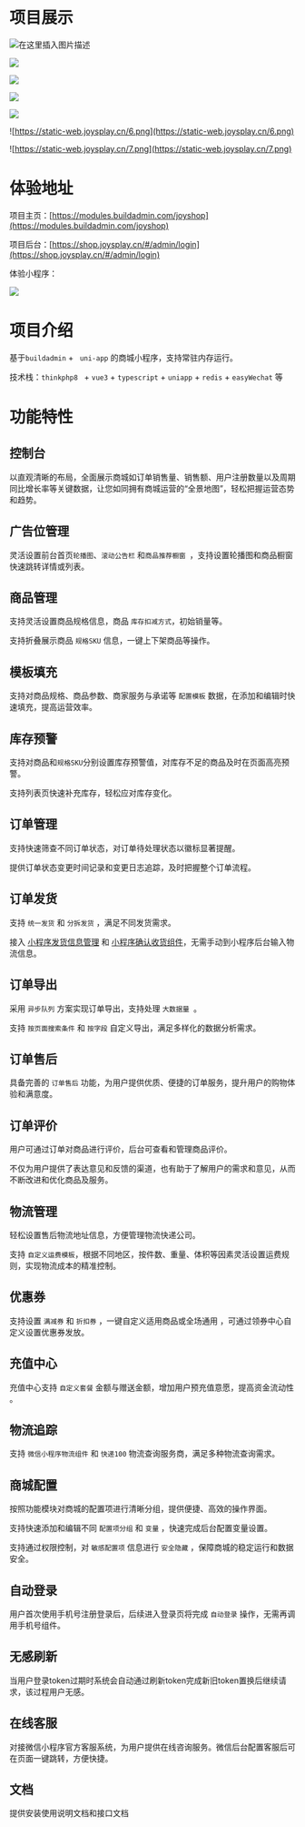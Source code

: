 # 项目展示

![在这里插入图片描述](https://static-web.joysplay.cn/1.png)



![](https://static-web.joysplay.cn/2.png)



![](https://static-web.joysplay.cn/3.png)



![](https://static-web.joysplay.cn/4.png)



![](https://static-web.joysplay.cn/5.png)



![https://static-web.joysplay.cn/6.png](https://static-web.joysplay.cn/6.png)



![https://static-web.joysplay.cn/7.png](https://static-web.joysplay.cn/7.png)



# 体验地址

项目主页：[https://modules.buildadmin.com/joyshop](https://modules.buildadmin.com/joyshop) 

项目后台：[https://shop.joysplay.cn/#/admin/login](https://shop.joysplay.cn/#/admin/login)

体验小程序：

<img src="https://static-web.joysplay.cn/code.png"/>





# 项目介绍

基于`buildadmin` + ` uni-app` 的商城小程序，支持常驻内存运行。

技术栈：`thinkphp8 ` + `vue3` + `typescript` + `uniapp` + `redis` + `easyWechat` 等



# 功能特性

## 控制台

以直观清晰的布局，全面展示商城如订单销售量、销售额、用户注册数量以及周期同比增长率等关键数据，让您如同拥有商城运营的“全景地图”，轻松把握运营态势和趋势。 



## 广告位管理

 灵活设置前台首页`轮播图`、`滚动公告栏` 和`商品推荐橱窗 `，支持设置轮播图和商品橱窗快速跳转详情或列表。



## 商品管理

支持灵活设置商品规格信息，商品 `库存扣减方式`，初始销量等。

支持折叠展示商品 `规格SKU` 信息，一键上下架商品等操作。



## 模板填充

支持对商品规格、商品参数、商家服务与承诺等 `配置模板` 数据，在添加和编辑时快速填充，提高运营效率。



## 库存预警

支持对商品和`规格SKU`分别设置库存预警值，对库存不足的商品及时在页面高亮预警。

支持列表页快速补充库存，轻松应对库存变化。



## 订单管理

支持快速筛查不同订单状态，对订单待处理状态以徽标显著提醒。

提供订单状态变更时间记录和变更日志追踪，及时把握整个订单流程。



## 订单发货

支持 `统一发货` 和 `分拆发货` ，满足不同发货需求。

接入 [小程序发货信息管理](https://developers.weixin.qq.com/miniprogram/product/jiaoyilei/fahuoguanligongneng.html) 和 [小程序确认收货组件](https://developers.weixin.qq.com/miniprogram/dev/platform-capabilities/business-capabilities/order-shipping/order-shipping-half.html)，无需手动到小程序后台输入物流信息。



## 订单导出

采用 `异步队列` 方案实现订单导出，支持处理 `大数据量 `。

支持 `按页面搜索条件` 和 `按字段` 自定义导出，满足多样化的数据分析需求。



## 订单售后

具备完善的 `订单售后` 功能，为用户提供优质、便捷的订单服务，提升用户的购物体验和满意度。 



## 订单评价

用户可通过订单对商品进行评价，后台可查看和管理商品评价。 

不仅为用户提供了表达意见和反馈的渠道，也有助于了解用户的需求和意见，从而不断改进和优化商品及服务。



## 物流管理

轻松设置售后物流地址信息，方便管理物流快递公司。

支持 `自定义运费模板`，根据不同地区，按件数、重量、体积等因素灵活设置运费规则，实现物流成本的精准控制。 



## 优惠券

支持设置 `满减券` 和 `折扣券` ，一键自定义适用商品或全场通用 ，可通过领券中心自定义设置优惠券发放。



## 充值中心

充值中心支持 `自定义套餐` 金额与赠送金额，增加用户预充值意愿，提高资金流动性 。



## 物流追踪

支持 `微信小程序物流组件` 和 `快递100` 物流查询服务商，满足多种物流查询需求。



## 商城配置

按照功能模块对商城的配置项进行清晰分组，提供便捷、高效的操作界面。

支持快速添加和编辑不同 `配置项分组` 和 `变量` ，快速完成后台配置变量设置。

支持通过权限控制，对 `敏感配置项` 信息进行 `安全隐藏` ，保障商城的稳定运行和数据安全。 



## 自动登录

用户首次使用手机号注册登录后，后续进入登录页将完成 `自动登录` 操作，无需再调用手机号组件。



## 无感刷新

当用户登录token过期时系统会自动通过刷新token完成新旧token置换后继续请求，该过程用户无感。 



##  **在线客服** 

对接微信小程序官方客服系统，为用户提供在线咨询服务。微信后台配置客服后可在页面一键跳转，方便快捷。



## 文档

提供安装使用说明文档和接口文档




